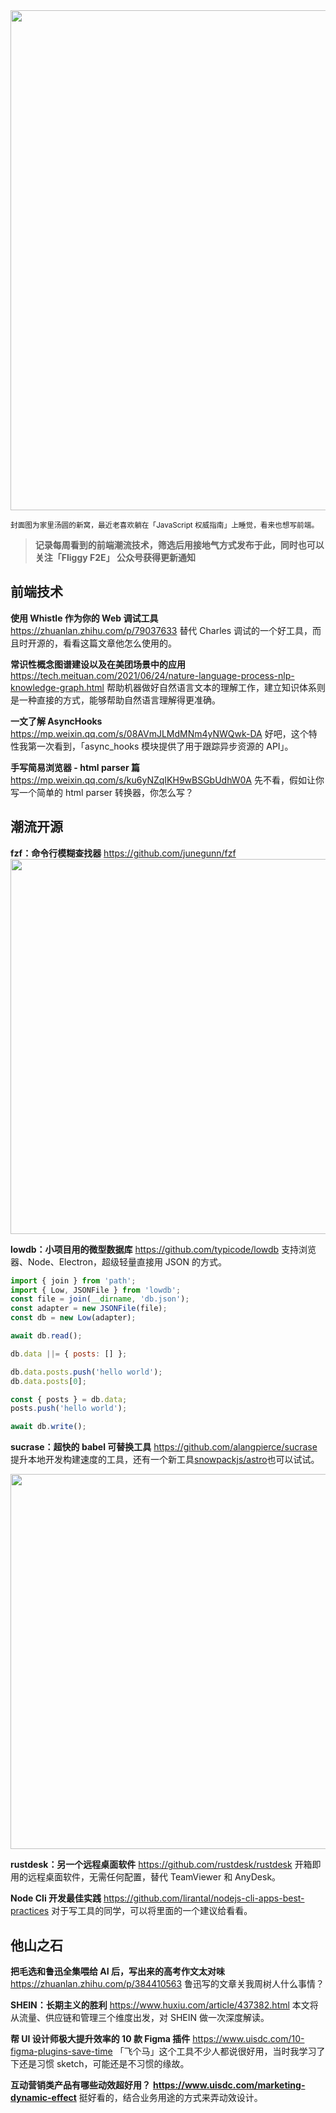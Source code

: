 <img src=https://qpluspicture.oss-cn-beijing.aliyuncs.com/2021-06-28/i9NQIs.jpg width=800/>

<small>封面图为家里汤圆的新窝，最近老喜欢躺在「JavaScript 权威指南」上睡觉，看来也想写前端。</small>

> **记录每周看到的前端潮流技术，筛选后用接地气方式发布于此，同时也可以关注「Fliggy F2E」 公众号获得更新通知**

## 前端技术

**使用 Whistle 作为你的 Web 调试工具**
<https://zhuanlan.zhihu.com/p/79037633>
替代 Charles 调试的一个好工具，而且时开源的，看看这篇文章他怎么使用的。

**常识性概念图谱建设以及在美团场景中的应用**
<https://tech.meituan.com/2021/06/24/nature-language-process-nlp-knowledge-graph.html>
帮助机器做好自然语言文本的理解工作，建立知识体系则是一种直接的方式，能够帮助自然语言理解得更准确。

**一文了解 AsyncHooks**
<https://mp.weixin.qq.com/s/08AVmJLMdMNm4yNWQwk-DA>
好吧，这个特性我第一次看到，「async_hooks 模块提供了用于跟踪异步资源的 API」。

**手写简易浏览器 - html parser 篇**
<https://mp.weixin.qq.com/s/ku6yNZqIKH9wBSGbUdhW0A>
先不看，假如让你写一个简单的 html parser 转换器，你怎么写？

## 潮流开源

**fzf：命令行模糊查找器**
<https://github.com/junegunn/fzf>
<img src=https://qpluspicture.oss-cn-beijing.aliyuncs.com/2021-06-28/Pdajq1.jpg width=600/>

**lowdb：小项目用的微型数据库**
<https://github.com/typicode/lowdb>
支持浏览器、Node、Electron，超级轻量直接用 JSON 的方式。

```js
import { join } from 'path';
import { Low, JSONFile } from 'lowdb';
const file = join(__dirname, 'db.json');
const adapter = new JSONFile(file);
const db = new Low(adapter);

await db.read();

db.data ||= { posts: [] };

db.data.posts.push('hello world');
db.data.posts[0];

const { posts } = db.data;
posts.push('hello world');

await db.write();
```

**sucrase：超快的 babel 可替换工具**
<https://github.com/alangpierce/sucrase>
提升本地开发构建速度的工具，还有一个新工具[snowpackjs/astro](https://github.com/snowpackjs/astro)也可以试试。

<img src=https://qpluspicture.oss-cn-beijing.aliyuncs.com/2021-06-28/wabo1U.png width=600/>

**rustdesk：另一个远程桌面软件**
<https://github.com/rustdesk/rustdesk>
开箱即用的远程桌面软件，无需任何配置，替代 TeamViewer 和 AnyDesk。

**Node Cli 开发最佳实践**
<https://github.com/lirantal/nodejs-cli-apps-best-practices>
对于写工具的同学，可以将里面的一个建议给看看。

## 他山之石

**把毛选和鲁迅全集喂给 AI 后，写出来的高考作文太对味**
<https://zhuanlan.zhihu.com/p/384410563>
鲁迅写的文章关我周树人什么事情？

**SHEIN：长期主义的胜利**
<https://www.huxiu.com/article/437382.html>
本文将从流量、供应链和管理三个维度出发，对 SHEIN 做一次深度解读。

**帮 UI 设计师极大提升效率的 10 款 Figma 插件**
<https://www.uisdc.com/10-figma-plugins-save-time>
「飞个马」这个工具不少人都说很好用，当时我学习了下还是习惯 sketch，可能还是不习惯的缘故。

**互动营销类产品有哪些动效超好用？**
**https://www.uisdc.com/marketing-dynamic-effect**
挺好看的，结合业务用途的方式来弄动效设计。
